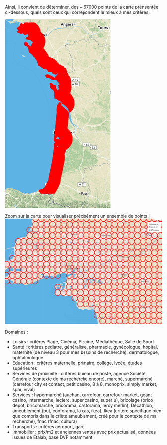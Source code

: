 Ainsi, il convient de déterminer, des ~ 67000 points de la carte prénsentée ci-dessous, quels sont ceux qui correpondent le mieux à mes critères.

![image of the map all points](/screenshots/screenshot_map_all_points.png "Map avec tous les points de la carte")

Zoom sur la carte pour visualiser précisément un ensemble de points :
![image of the map all points](/screenshots/screenshot_map_all_points_detail_example.png "Zoom sur la map des points de résultat")

Domaines :
  - Loisirs : critères Plage, Cinéma, Piscine, Médiathèque, Salle de Sport
  - Santé : critères pédiatre, généraliste, pharmacie, gynécologue, hopital, maternité (de niveau 3 pour mes besoins de recherche), dermatologue, ophtalmologue
  - Education : critères maternelle, primaire, collège, lycée, études supérieures
  - Services de proximité : critères bureau de poste, agence Société Générale (contexte de ma recherche encore), marché, supermarché (carrefour city et contact, petit casino, 8 à 8, monoprix, simply market, spar, vival)
  - Services : hypermarché (auchan, carrefour, carrefour market, geant casino, intermarche, leclerc, super casino, super u), bricolage (brico depot, bricomarche, bricorama, castorama, leroy merlin), Décathlon, ameublement (but, conforama, la cas, ikea), Ikea (critère spécifique bien que compris dans le criète ameublement, créé pour le contexte de ma recherche), fnac (fnac, cultura)
  - Transports : critères aéroport, gare
  - Immobilier : prix/m2 et anciennes ventes avec prix actualisé, données issues de Etalab, base DVF notamment
  
  
  
